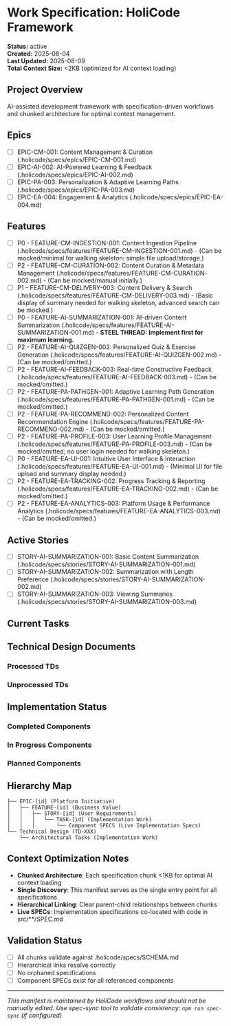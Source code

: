 # Work Specification: HoliCode Framework

**Status:** active  
**Created:** 2025-08-04  
**Last Updated:** 2025-08-09  
**Total Context Size:** <2KB (optimized for AI context loading)

## Project Overview
AI-assisted development framework with specification-driven workflows and chunked architecture for optimal context management.

## Epics
- [ ] EPIC-CM-001: Content Management & Curation (.holicode/specs/epics/EPIC-CM-001.md)
- [ ] EPIC-AI-002: AI-Powered Learning & Feedback (.holicode/specs/epics/EPIC-AI-002.md)
- [ ] EPIC-PA-003: Personalization & Adaptive Learning Paths (.holicode/specs/epics/EPIC-PA-003.md)
- [ ] EPIC-EA-004: Engagement & Analytics (.holicode/specs/epics/EPIC-EA-004.md)

## Features
- [ ] P0 - FEATURE-CM-INGESTION-001: Content Ingestion Pipeline (.holicode/specs/features/FEATURE-CM-INGESTION-001.md) - (Can be mocked/minimal for walking skeleton: simple file upload/storage.)
- [ ] P2 - FEATURE-CM-CURATION-002: Content Curation & Metadata Management (.holicode/specs/features/FEATURE-CM-CURATION-002.md) - (Can be mocked/manual initially.)
- [ ] P1 - FEATURE-CM-DELIVERY-003: Content Delivery & Search (.holicode/specs/features/FEATURE-CM-DELIVERY-003.md) - (Basic display of summary needed for walking skeleton, advanced search can be mocked.)
- [ ] P0 - FEATURE-AI-SUMMARIZATION-001: AI-driven Content Summarization (.holicode/specs/features/FEATURE-AI-SUMMARIZATION-001.md) - **STEEL THREAD: Implement first for maximum learning.**
- [ ] P2 - FEATURE-AI-QUIZGEN-002: Personalized Quiz & Exercise Generation (.holicode/specs/features/FEATURE-AI-QUIZGEN-002.md) - (Can be mocked/omitted.)
- [ ] P2 - FEATURE-AI-FEEDBACK-003: Real-time Constructive Feedback (.holicode/specs/features/FEATURE-AI-FEEDBACK-003.md) - (Can be mocked/omitted.)
- [ ] P2 - FEATURE-PA-PATHGEN-001: Adaptive Learning Path Generation (.holicode/specs/features/FEATURE-PA-PATHGEN-001.md) - (Can be mocked/omitted.)
- [ ] P2 - FEATURE-PA-RECOMMEND-002: Personalized Content Recommendation Engine (.holicode/specs/features/FEATURE-PA-RECOMMEND-002.md) - (Can be mocked/omitted.)
- [ ] P2 - FEATURE-PA-PROFILE-003: User Learning Profile Management (.holicode/specs/features/FEATURE-PA-PROFILE-003.md) - (Can be mocked/omitted; no user login needed for walking skeleton.)
- [ ] P0 - FEATURE-EA-UI-001: Intuitive User Interface & Interaction (.holicode/specs/features/FEATURE-EA-UI-001.md) - (Minimal UI for file upload and summary display needed.)
- [ ] P2 - FEATURE-EA-TRACKING-002: Progress Tracking & Reporting (.holicode/specs/features/FEATURE-EA-TRACKING-002.md) - (Can be mocked/omitted.)
- [ ] P2 - FEATURE-EA-ANALYTICS-003: Platform Usage & Performance Analytics (.holicode/specs/features/FEATURE-EA-ANALYTICS-003.md) - (Can be mocked/omitted.)

## Active Stories  
- [ ] STORY-AI-SUMMARIZATION-001: Basic Content Summarization (.holicode/specs/stories/STORY-AI-SUMMARIZATION-001.md)
- [ ] STORY-AI-SUMMARIZATION-002: Summarization with Length Preference (.holicode/specs/stories/STORY-AI-SUMMARIZATION-002.md)
- [ ] STORY-AI-SUMMARIZATION-003: Viewing Summaries (.holicode/specs/stories/STORY-AI-SUMMARIZATION-003.md)
<!-- Story chunks (<1KB each) linked to parent features -->

## Current Tasks
<!-- Task chunks (<1KB each) with dependency tracking -->

## Technical Design Documents
<!-- Links to TD documents processed by implementation-plan workflow -->
### Processed TDs
<!-- Track which TDs have been converted to tasks to prevent duplicates -->

### Unprocessed TDs
<!-- TDs waiting for task generation -->

## Implementation Status
<!-- Component references as they are implemented -->
### Completed Components

### In Progress Components

### Planned Components

## Hierarchy Map
<!-- Visual representation of chunk relationships for quick navigation -->
```
├── EPIC-[id] (Platform Initiative)
│   ├── FEATURE-[id] (Business Value)
│   │   ├── STORY-[id] (User Requirements)  
│   │   │   └── TASK-[id] (Implementation Work)
│   │   │       └── Component SPECS (Live Implementation Specs)
└── Technical Design (TD-XXX)
    └── Architectural Tasks (Implementation Work)
```

## Context Optimization Notes
- **Chunked Architecture**: Each specification chunk <1KB for optimal AI context loading
- **Single Discovery**: This manifest serves as the single entry point for all specifications
- **Hierarchical Linking**: Clear parent-child relationships between chunks
- **Live SPECs**: Implementation specifications co-located with code in src/**/SPEC.md

## Validation Status
- [ ] All chunks validate against .holicode/specs/SCHEMA.md
- [ ] Hierarchical links resolve correctly
- [ ] No orphaned specifications
- [ ] Component SPECs exist for all referenced components

---
*This manifest is maintained by HoliCode workflows and should not be manually edited.*
*Use spec-sync tool to validate consistency: `npm run spec-sync` (if configured)*
